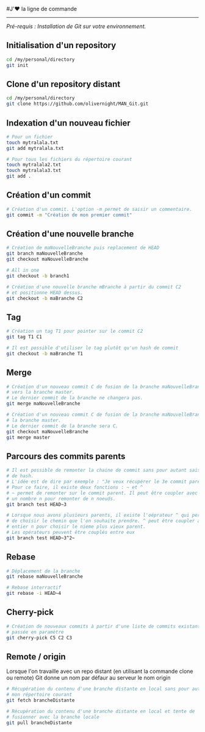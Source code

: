 #J':heart: la ligne de commande
<hr />

<i>Pré-requis : Installation de Git sur votre environnement.</i>
## Initialisation d'un repository
```bash
cd /my/personal/directory
git init
```

## Clone d'un repository distant

```bash
cd /my/personal/directory
git clone https://github.com/olivernight/MAN_Git.git
```

## Indexation d'un nouveau fichier

```bash
# Pour un fichier
touch mytralala.txt
git add mytralala.txt

# Pour tous les fichiers du répertoire courant
touch mytralala2.txt
touch mytralala3.txt
git add .
```

## Création d'un commit

```bash
# Création d'un commit. L'option -m permet de saisir un commentaire.
git commit -m "Création de mon premier commit"
```

## Création d'une nouvelle branche

```bash
# Création de maNouvelleBranche puis replacement de HEAD
git branch maNouvelleBranche
git checkout maNouvelleBranche

# All in one
git checkout -b branch1

# Création d'une nouvelle branche mBranche à partir du commit C2
# et positionne HEAD dessus.
git checkout -b maBranche C2
```

## Tag

```bash
# Création un tag T1 pour pointer sur le commit C2
git tag T1 C1

# Il est possible d'utiliser le tag plutôt qu'un hash de commit
git checkout -b maBranche T1
```

## Merge

```bash
# Création d'un nouveau commit C de fusion de la branche maNouvelleBranche
# vers la branche master.
# Le dernier commit de la branche ne changera pas.
git merge maNouvelleBranche

# Création d'un nouveau commit C de fusion de la branche maNouvelleBranche vers
# la branche master.
# Le dernier commit de la branche sera C.
git checkout maNouvelleBranche
git merge master
```

## Parcours des commits parents
```bash
# Il est possible de remonter la chaine de commit sans pour autant saisir un numéro
# de hash.
# L'idée est de dire par exemple : "Je veux récupérer le 3e commit parent"
# Pour ce faire, il existe deux fonctions : ~ et ^
# ~ permet de remonter sur le commit parent. Il peut être coupler avec
# un nombre n pour remonter de n noeuds.
git branch test HEAD~3

# Lorsque nous avons plusieurs parents, il existe l'oéprateur ^ qui permet
# de choisir le chemin que l'on souhaite prendre. ^ peut être coupler avec un
# entier n pour choisir le nieme plus vieux parent.
# Les opérateurs peuvent être couplés entre eux
git branch test HEAD~3^2~

```

## Rebase
```bash
# Déplacement de la branche
git rebase maNouvelleBranche

# Rebase interractif
git rebase -i HEAD~4
```

## Cherry-pick
```bash
# Création de nouveaux commits à partir d'une liste de commits existant
# passée en paramètre
git cherry-pick C5 C2 C3
```

## Remote / origin
Lorsque l'on travaille avec un repo distant (en utilisant la commande clone ou remote)
Git donne un nom par défaur au serveur le nom origin

```bash
# Récupération du contenu d'une branche distante en local sans pour autant modifier
# mon répertoire courant
git fetch brancheDistante

# Récupération du contenu d'une branche distante en local et tente de
# fusionner avec la branche locale
git pull brancheDistante
```
